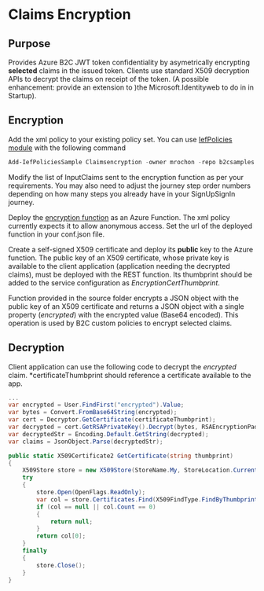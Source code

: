 # Claims Encryption
## Purpose
Provides Azure B2C JWT token confidentiality by asymetrically encrypting **selected** claims in the issued token. Clients use standard X509 decryption APIs to decrypt the claims on receipt of the token. (A possible enhancement: provide an extension to )the Microsoft.Identityweb to do in in Startup).

## Encryption

Add the xml policy to your existing policy set. You can use [IefPolicies module](https://www.powershellgallery.com/packages/IefPolicies) with the following command

```PowerShell
Add-IefPoliciesSample Claimsencryption -owner mrochon -repo b2csamples
```

Modify the list of InputClaims sent to the encryption function as per your requirements. You may also need to adjust the journey step order numbers depending on how many steps you already have in your SignUpSignIn journey.

Deploy the [encryption function](https://github.com/mrochon/b2csamples/tree/master/Policies/ClaimsEncryption/source) as an Azure Function. The xml policy currently expects it to allow anonymous access. Set the url of the deployed function in your conf.json file.

Create a self-signed X509 certificate and deploy its **public** key to the Azure function. The public key of an X509 certificate, whose private key is available to the client application (application needing the decrypted claims), must be deployed with the REST function. Its thumbprint should be added to the service configuration as *EncryptionCertThumbprint*.

Function provided in the source folder encrypts a JSON object with the public key of an X509 certificate and returns a JSON object with a single property (*encrypted*) with the encrypted value (Base64 encoded). This operation is used by B2C custom policies to encrypt selected claims.

## Decryption

Client application can use the following code to decrypt the *encrypted* claim. *certificateThumbprint should reference a certificate available to the app.

```CS
...
var encrypted = User.FindFirst("encrypted").Value;
var bytes = Convert.FromBase64String(encrypted);
var cert = Decryptor.GetCertificate(certificateThumbprint);
var decrypted = cert.GetRSAPrivateKey().Decrypt(bytes, RSAEncryptionPadding.OaepSHA256);
var decryptedStr = Encoding.Default.GetString(decrypted);
var claims = JsonObject.Parse(decryptedStr);

public static X509Certificate2 GetCertificate(string thumbprint)
{
    X509Store store = new X509Store(StoreName.My, StoreLocation.CurrentUser);
    try
    {
        store.Open(OpenFlags.ReadOnly);
        var col = store.Certificates.Find(X509FindType.FindByThumbprint, thumbprint, false);
        if (col == null || col.Count == 0)
        {
            return null;
        }
        return col[0];
    }
    finally
    {
        store.Close();
    }
}
```

